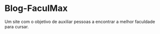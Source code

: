 # Blog-FaculMax

Um site com o objetivo de auxiliar pessoas a encontrar a melhor faculdade para cursar.
